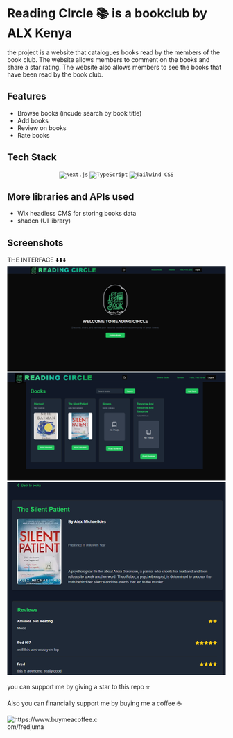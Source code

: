 <link
  rel="stylesheet"
  href="https://cdn.jsdelivr.net/gh/dheereshagrwal/colored-icons@1.7.5/src/app/ci.min.css"
/>

Reading CIrcle 📚 is a bookclub by ALX Kenya
======================================

the project is a website that catalogues books read by the members of the book club. The website allows members to comment on the books and share a star rating. The website also allows members to see the books that have been read by the book club.

## Features
- Browse books (incude search by book title)
- Add books
- Review on books
- Rate books

## Tech Stack
<div align="center">
<code><img width="55" src="https://github.com/marwin1991/profile-technology-icons/assets/136815194/5f8c622c-c217-4649-b0a9-7e0ee24bd704" alt="Next.js" title="Next.js"/></code>
<code><img width="55" src="https://user-images.githubusercontent.com/25181517/183890598-19a0ac2d-e88a-4005-a8df-1ee36782fde1.png" alt="TypeScript" title="TypeScript"/></code>
	<code><img width="55" src="https://user-images.githubusercontent.com/25181517/202896760-337261ed-ee92-4979-84c4-d4b829c7355d.png" alt="Tailwind CSS" title="Tailwind CSS"/></code>
	
</div>

## More libraries and APIs used
- Wix headless CMS for storing books data
- shadcn (UI library)

## Screenshots

THE INTERFACE ⬇️⬇️⬇️
![Alt Text](screenshots/landing_page.png)
![Alt Text](screenshots/books_page.png)
![Alt Text](screenshots/review_page.png)

you can support me by giving a star to this repo ⭐️

Also you can financially support me by buying me a coffee ☕️
<p><a href="https://https://www.buymeacoffee.com/fredjuma"> <img align="left" src="https://cdn.buymeacoffee.com/buttons/v2/default-yellow.png" height="50" width="210" alt="https://www.buymeacoffee.com/fredjuma" /></a></p><br><br>